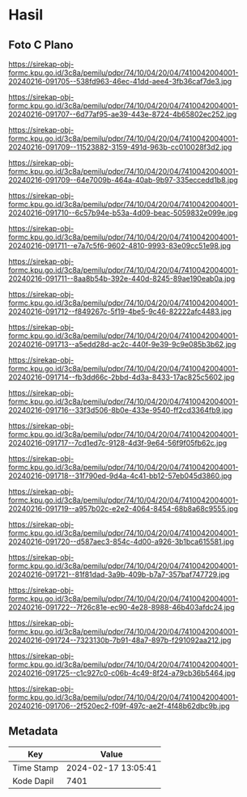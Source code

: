 # Hasil

## Foto C Plano

https://sirekap-obj-formc.kpu.go.id/3c8a/pemilu/pdpr/74/10/04/20/04/7410042004001-20240216-091705--538fd963-46ec-41dd-aee4-3fb36caf7de3.jpg

https://sirekap-obj-formc.kpu.go.id/3c8a/pemilu/pdpr/74/10/04/20/04/7410042004001-20240216-091707--6d77af95-ae39-443e-8724-4b65802ec252.jpg

https://sirekap-obj-formc.kpu.go.id/3c8a/pemilu/pdpr/74/10/04/20/04/7410042004001-20240216-091709--11523882-3159-491d-963b-cc010028f3d2.jpg

https://sirekap-obj-formc.kpu.go.id/3c8a/pemilu/pdpr/74/10/04/20/04/7410042004001-20240216-091709--64e7009b-464a-40ab-9b97-335eccedd1b8.jpg

https://sirekap-obj-formc.kpu.go.id/3c8a/pemilu/pdpr/74/10/04/20/04/7410042004001-20240216-091710--6c57b94e-b53a-4d09-beac-5059832e099e.jpg

https://sirekap-obj-formc.kpu.go.id/3c8a/pemilu/pdpr/74/10/04/20/04/7410042004001-20240216-091711--e7a7c5f6-9602-4810-9993-83e09cc51e98.jpg

https://sirekap-obj-formc.kpu.go.id/3c8a/pemilu/pdpr/74/10/04/20/04/7410042004001-20240216-091711--8aa8b54b-392e-440d-8245-89ae190eab0a.jpg

https://sirekap-obj-formc.kpu.go.id/3c8a/pemilu/pdpr/74/10/04/20/04/7410042004001-20240216-091712--f849267c-5f19-4be5-9c46-82222afc4483.jpg

https://sirekap-obj-formc.kpu.go.id/3c8a/pemilu/pdpr/74/10/04/20/04/7410042004001-20240216-091713--a5edd28d-ac2c-440f-9e39-9c9e085b3b62.jpg

https://sirekap-obj-formc.kpu.go.id/3c8a/pemilu/pdpr/74/10/04/20/04/7410042004001-20240216-091714--fb3dd66c-2bbd-4d3a-8433-17ac825c5602.jpg

https://sirekap-obj-formc.kpu.go.id/3c8a/pemilu/pdpr/74/10/04/20/04/7410042004001-20240216-091716--33f3d506-8b0e-433e-9540-ff2cd3364fb9.jpg

https://sirekap-obj-formc.kpu.go.id/3c8a/pemilu/pdpr/74/10/04/20/04/7410042004001-20240216-091717--7cd1ed7c-9128-4d3f-9e64-56f9f05fb62c.jpg

https://sirekap-obj-formc.kpu.go.id/3c8a/pemilu/pdpr/74/10/04/20/04/7410042004001-20240216-091718--31f790ed-9d4a-4c41-bb12-57eb045d3860.jpg

https://sirekap-obj-formc.kpu.go.id/3c8a/pemilu/pdpr/74/10/04/20/04/7410042004001-20240216-091719--a957b02c-e2e2-4064-8454-68b8a68c9555.jpg

https://sirekap-obj-formc.kpu.go.id/3c8a/pemilu/pdpr/74/10/04/20/04/7410042004001-20240216-091720--d587aec3-854c-4d00-a926-3b1bca615581.jpg

https://sirekap-obj-formc.kpu.go.id/3c8a/pemilu/pdpr/74/10/04/20/04/7410042004001-20240216-091721--81f81dad-3a9b-409b-b7a7-357baf747729.jpg

https://sirekap-obj-formc.kpu.go.id/3c8a/pemilu/pdpr/74/10/04/20/04/7410042004001-20240216-091722--7f26c81e-ec90-4e28-8988-46b403afdc24.jpg

https://sirekap-obj-formc.kpu.go.id/3c8a/pemilu/pdpr/74/10/04/20/04/7410042004001-20240216-091724--7323130b-7b91-48a7-897b-f291092aa212.jpg

https://sirekap-obj-formc.kpu.go.id/3c8a/pemilu/pdpr/74/10/04/20/04/7410042004001-20240216-091725--c1c927c0-c06b-4c49-8f24-a79cb36b5464.jpg

https://sirekap-obj-formc.kpu.go.id/3c8a/pemilu/pdpr/74/10/04/20/04/7410042004001-20240216-091706--2f520ec2-f09f-497c-ae2f-4f48b62dbc9b.jpg


## Metadata

| Key        | Value               |
| ---------- | ------------------- |
| Time Stamp | 2024-02-17 13:05:41 |
| Kode Dapil | 7401                |



